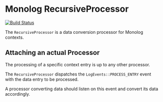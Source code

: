 # Monolog RecursiveProcessor

[![Build Status](https://travis-ci.org/havvg/monolog-recursive-processor.png?branch=master)](https://travis-ci.org/havvg/monolog-recursive-processor)

The `RecursiveProcessor` is a data conversion processor for Monolog contexts.

## Attaching an actual Processor

The processing of a specific context entry is up to any other processor.

The `RecursiveProcessor` dispatches the `LogEvents::PROCESS_ENTRY` event with the data entry to be processed.

A processor converting data should listen on this event and convert its data accordingly.
